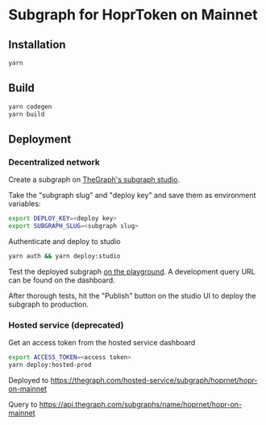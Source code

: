 # Subgraph for HoprToken on Mainnet

## Installation
```sh
yarn
```

## Build

```sh
yarn codegen
yarn build
```

## Deployment
### Decentralized network

Create a subgraph on [TheGraph's subgraph studio](https://thegraph.com/studio/). 

Take the "subgraph slug" and "deploy key" and save them as environment variables:
```sh
export DEPLOY_KEY=<deploy key>
export SUBGRAPH_SLUG=<subgraph slug>
```

Authenticate and deploy to studio
```sh
yarn auth && yarn deploy:studio
```

Test the deployed subgraph [on the playground](https://thegraph.com/studio/subgraph/hopr-token-on-mainnet/playground). 
A development query URL can be found on the dashboard.

After thorough tests, hit the "Publish" button on the studio UI to deploy the subgraph to production.

### Hosted service (deprecated)
Get an access token from the hosted service dashboard
```sh
export ACCESS_TOKEN=<access token>
yarn deploy:hosted-prod
```
Deployed to https://thegraph.com/hosted-service/subgraph/hoprnet/hopr-on-mainnet

Query to https://api.thegraph.com/subgraphs/name/hoprnet/hopr-on-mainnet
